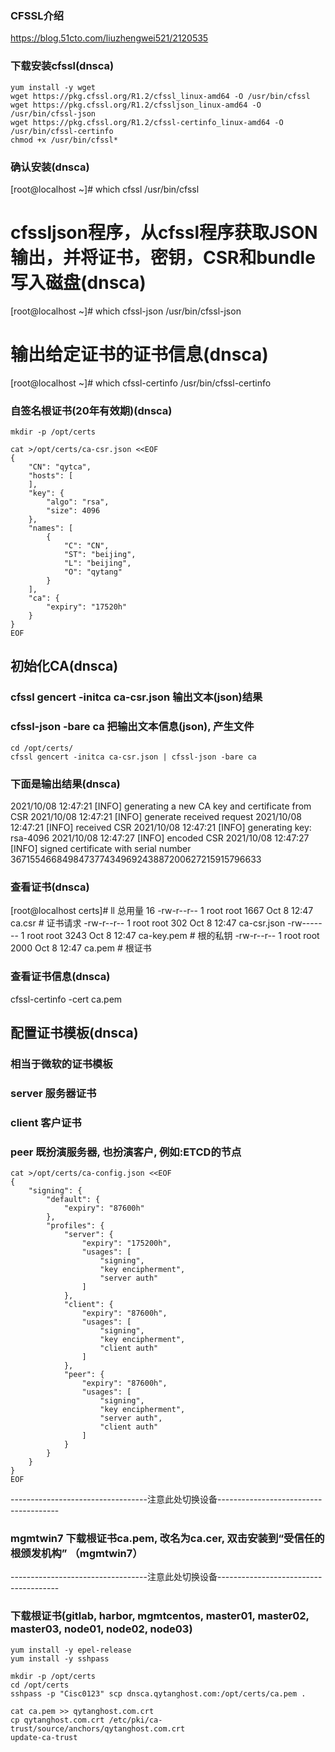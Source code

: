 ### CFSSL介绍
https://blog.51cto.com/liuzhengwei521/2120535

### 下载安装cfssl(dnsca)
```shell script
yum install -y wget
wget https://pkg.cfssl.org/R1.2/cfssl_linux-amd64 -O /usr/bin/cfssl
wget https://pkg.cfssl.org/R1.2/cfssljson_linux-amd64 -O /usr/bin/cfssl-json
wget https://pkg.cfssl.org/R1.2/cfssl-certinfo_linux-amd64 -O /usr/bin/cfssl-certinfo
chmod +x /usr/bin/cfssl*

```

### 确认安装(dnsca)
[root@localhost ~]# which cfssl
/usr/bin/cfssl

# cfssljson程序，从cfssl程序获取JSON输出，并将证书，密钥，CSR和bundle写入磁盘(dnsca)
[root@localhost ~]# which cfssl-json
/usr/bin/cfssl-json

# 输出给定证书的证书信息(dnsca)
[root@localhost ~]# which cfssl-certinfo
/usr/bin/cfssl-certinfo

### 自签名根证书(20年有效期)(dnsca)
```shell script
mkdir -p /opt/certs

cat >/opt/certs/ca-csr.json <<EOF
{
    "CN": "qytca",
    "hosts": [
    ],
    "key": {
        "algo": "rsa",
        "size": 4096
    },
    "names": [
        {
            "C": "CN",
            "ST": "beijing",
            "L": "beijing",
            "O": "qytang"
        }
    ],
    "ca": {
        "expiry": "17520h"
    }
}
EOF

```

## 初始化CA(dnsca)
### cfssl gencert -initca ca-csr.json 输出文本(json)结果
### cfssl-json -bare ca 把输出文本信息(json), 产生文件

```shell script
cd /opt/certs/
cfssl gencert -initca ca-csr.json | cfssl-json -bare ca

```

### 下面是输出结果(dnsca)
2021/10/08 12:47:21 [INFO] generating a new CA key and certificate from CSR
2021/10/08 12:47:21 [INFO] generate received request
2021/10/08 12:47:21 [INFO] received CSR
2021/10/08 12:47:21 [INFO] generating key: rsa-4096
2021/10/08 12:47:27 [INFO] encoded CSR
2021/10/08 12:47:27 [INFO] signed certificate with serial number 367155466849847377434969243887200627215915796633

### 查看证书(dnsca)
[root@localhost certs]# ll
总用量 16
-rw-r--r-- 1 root root 1667 Oct  8 12:47 ca.csr      # 证书请求
-rw-r--r-- 1 root root  302 Oct  8 12:47 ca-csr.json
-rw------- 1 root root 3243 Oct  8 12:47 ca-key.pem  # 根的私钥
-rw-r--r-- 1 root root 2000 Oct  8 12:47 ca.pem      # 根证书

### 查看证书信息(dnsca)
cfssl-certinfo -cert ca.pem

## 配置证书模板(dnsca)
### 相当于微软的证书模板
### server 服务器证书
### client 客户证书
### peer   既扮演服务器, 也扮演客户, 例如:ETCD的节点

```shell script
cat >/opt/certs/ca-config.json <<EOF
{
    "signing": {
        "default": {
            "expiry": "87600h"
        },
        "profiles": {
            "server": {
                "expiry": "175200h",
                "usages": [
                    "signing",
                    "key encipherment",
                    "server auth"
                ]
            },
            "client": {
                "expiry": "87600h",
                "usages": [
                    "signing",
                    "key encipherment",
                    "client auth"
                ]
            },
            "peer": {
                "expiry": "87600h",
                "usages": [
                    "signing",
                    "key encipherment",
                    "server auth",
                    "client auth"
                ]
            }
        }
    }
} 
EOF

```

----------------------------------注意此处切换设备--------------------------------------

### mgmtwin7 下载根证书ca.pem, 改名为ca.cer, 双击安装到“受信任的根颁发机构” （mgmtwin7）

----------------------------------注意此处切换设备--------------------------------------

### 下载根证书(gitlab, harbor, mgmtcentos, master01, master02, master03, node01, node02, node03)
```shell
yum install -y epel-release
yum install -y sshpass

mkdir -p /opt/certs
cd /opt/certs
sshpass -p "Cisc0123" scp dnsca.qytanghost.com:/opt/certs/ca.pem .

cat ca.pem >> qytanghost.com.crt
cp qytanghost.com.crt /etc/pki/ca-trust/source/anchors/qytanghost.com.crt
update-ca-trust

```
